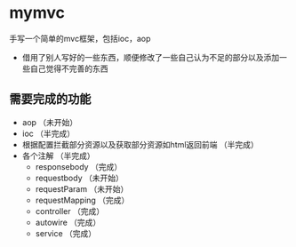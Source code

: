 # mymvc
手写一个简单的mvc框架，包括ioc，aop
* 借用了别人写好的一些东西，顺便修改了一些自己认为不足的部分以及添加一些自己觉得不完善的东西

## 需要完成的功能
* aop （未开始）
* ioc  （半完成）
* 根据配置拦截部分资源以及获取部分资源如html返回前端 （半完成）
* 各个注解 （半完成）
  * responsebody （完成）
  * requestbody （未开始）
  * requestParam （未开始）
  * requestMapping （完成）
  * controller （完成）
  * autowire （完成）
  * service （完成）
